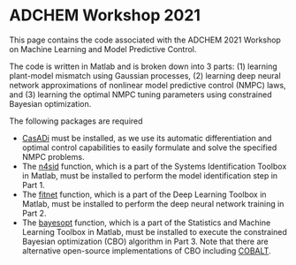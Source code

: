 # ADCHEM Workshop 2021

This page contains the code associated with the ADCHEM 2021 Workshop on Machine Learning and Model Predictive Control. 

The code is written in Matlab and is broken down into 3 parts: (1) learning plant-model mismatch using Gaussian processes, 
(2) learning deep neural network approximations of nonlinear model predictive control (NMPC) laws, and (3) learning
the optimal NMPC tuning parameters using constrained Bayesian optimization. 

The following packages are required
* [CasADi](https://web.casadi.org) must be installed, as we use its automatic differentiation and optimal control capabilities to easily formulate and solve the specified NMPC problems. 
* The [n4sid](https://www.mathworks.com/help/ident/ref/n4sid.html) function, which is a part of the Systems Identification Toolbox in Matlab, must be installed to perform the model identification step in Part 1.
* The [fitnet](https://www.mathworks.com/help/deeplearning/ref/fitnet.html) function, which is a part of the Deep Learning Toolbox in Matlab, must be installed to perform the deep neural network training in Part 2. 
* The [bayesopt](https://www.mathworks.com/help/stats/bayesopt.html) function, which is a part of the Statistics and Machine Learning Toolbox in Matlab, must be installed to execute the constrained Bayesian optimization (CBO) algorithm in Part 3. Note that there are alternative open-source implementations of CBO including [COBALT](https://github.com/joelpaulson/COBALT#readme). 
